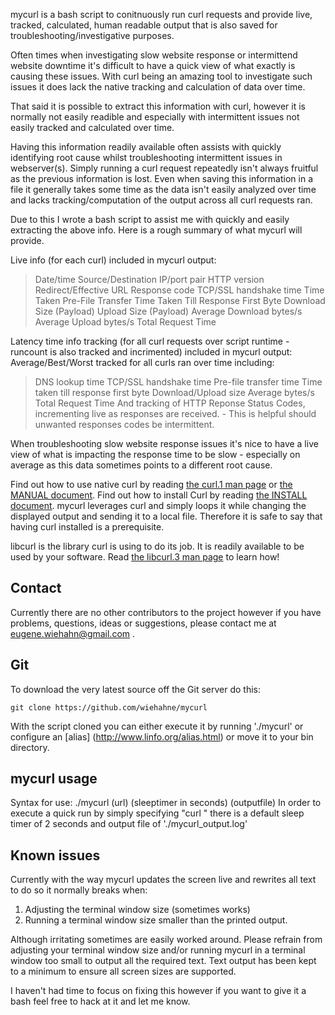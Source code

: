 mycurl is a bash script to conitnuously run curl requests and provide live, tracked, calculated, human readable
output that is also saved for troubleshooting/investigative purposes.

Often times when investigating slow website response or intermittend website downtime it's difficult to have a quick view of what exactly is causing these issues. With curl being an amazing tool to investigate such issues it does lack the native tracking and calculation of data over time.

That said it is possible to extract this information with curl, however it is normally not easily readible and especially with intermittent issues not easily tracked and calculated over time.

Having this information readily available often assists with quickly identifying root cause whilst troubleshooting intermittent issues in webserver(s). Simply running a curl request repeatedly isn't always fruitful as the previous information is lost. Even when saving this information in a file it generally takes some time as the data isn't easily analyzed over time and lacks tracking/computation of the output across all curl requests ran.

Due to this I wrote a bash script to assist me with quickly and easily extracting the above info. Here is a rough summary of what mycurl will provide.

Live info (for each curl) included in mycurl output:
> Date/time
> Source/Destination IP/port pair
> HTTP version
> Redirect/Effective URL
> Response code
> TCP/SSL handshake time
> Time Taken Pre-File Transfer
> Time Taken Till Response First Byte
> Download Size (Payload)
> Upload Size (Payload)
> Average Download bytes/s
> Average Upload bytes/s
> Total Request Time

Latency time info tracking (for all curl requests over script runtime - runcount is also tracked and incrimented) included in mycurl output:
Average/Best/Worst tracked for all curls ran over time including:
> DNS lookup time
> TCP/SSL handshake time
> Pre-file transfer time
> Time taken till response first byte
> Download/Upload size
> Average bytes/s
> Total Request Time
And tracking of HTTP Reponse Status Codes, incrementing live as responses are received. - This is helpful should unwanted responses codes be intermittent.

When troubleshooting slow website response issues it's nice to have a live view of what is impacting the response time to be slow - especially on average as this data sometimes points to a different root cause.


Find out how to use native curl by reading [the curl.1 man
page](https://curl.haxx.se/docs/manpage.html) or [the MANUAL
document](https://curl.haxx.se/docs/manual.html). Find out how to install Curl
by reading [the INSTALL document](https://curl.haxx.se/docs/install.html).
mycurl leverages curl and simply loops it while changing the displayed output
and sending it to a local file. Therefore it is safe to say that having curl
installed is a prerequisite.

libcurl is the library curl is using to do its job. It is readily available to
be used by your software. Read [the libcurl.3 man
page](https://curl.haxx.se/libcurl/c/libcurl.html) to learn how!

## Contact

Currently there are no other contributors to the project however if you have
problems, questions, ideas or suggestions, please contact me at
eugene.wiehahn@gmail.com .

## Git

To download the very latest source off the Git server do this:

    git clone https://github.com/wiehahne/mycurl

With the script cloned you can either execute it by running './mycurl'
or configure an [alias] (http://www.linfo.org/alias.html)
or move it to your bin directory.

## mycurl usage

Syntax for use: ./mycurl (url) (sleeptimer in seconds) (outputfile)
In order to execute a quick run by simply specifying "curl <url>" there is a
default sleep timer of 2 seconds and output file of './mycurl_output.log'

## Known issues

Currently with the way mycurl updates the screen live and rewrites all text to do so it normally breaks when:
1. Adjusting the terminal window size (sometimes works)
2. Running a terminal window size smaller than the printed output.

Although irritating sometimes are easily worked around. Please refrain from adjusting your terminal window size and/or running mycurl in a terminal window too small to output all the required text. Text output has been kept to a minimum to ensure all screen sizes are supported.

I haven't had time to focus on fixing this however if you want to give it a bash feel free to hack at it and let me know.
